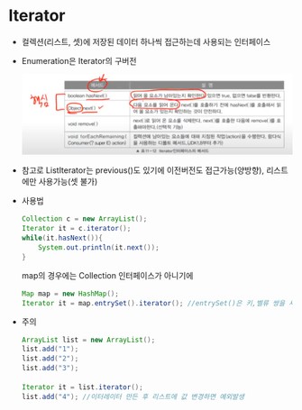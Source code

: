 # Iterator

- 컬렉션(리스트, 셋)에 저장된 데이터 하나씩 접근하는데 사용되는 인터페이스
- Enumeration은 Iterator의 구버전
    
    ![Untitled](Iterator%20d9300028f8f14e76a31f0ed52970b787/Untitled.png)
    
- 참고로 ListIterator는 previous()도 있기에 이전버전도 접근가능(양방향), 리스트에만 사용가능(셋 불가)

- 사용법
    
    ```java
    Collection c = new ArrayList();
    Iterator it = c.iterator();
    while(it.hasNext()){
    	System.out.println(it.next());
    }
    ```
    
    map의 경우에는 Collection 인터페이스가 아니기에
    
    ```java
    Map map = new HashMap();
    Iterator it = map.entrySet().iterator(); //entrySet()은 키,벨류 쌍을 세트형식으로 반환
    ```
    
- 주의
    
    ```java
    ArrayList list = new ArrayList();
    list.add("1");
    list.add("2");
    list.add("3");
    
    Iterator it = list.iterator();
    list.add("4"); //이터레이터 만든 후 리스트에 값 변경하면 예외발생
    ```